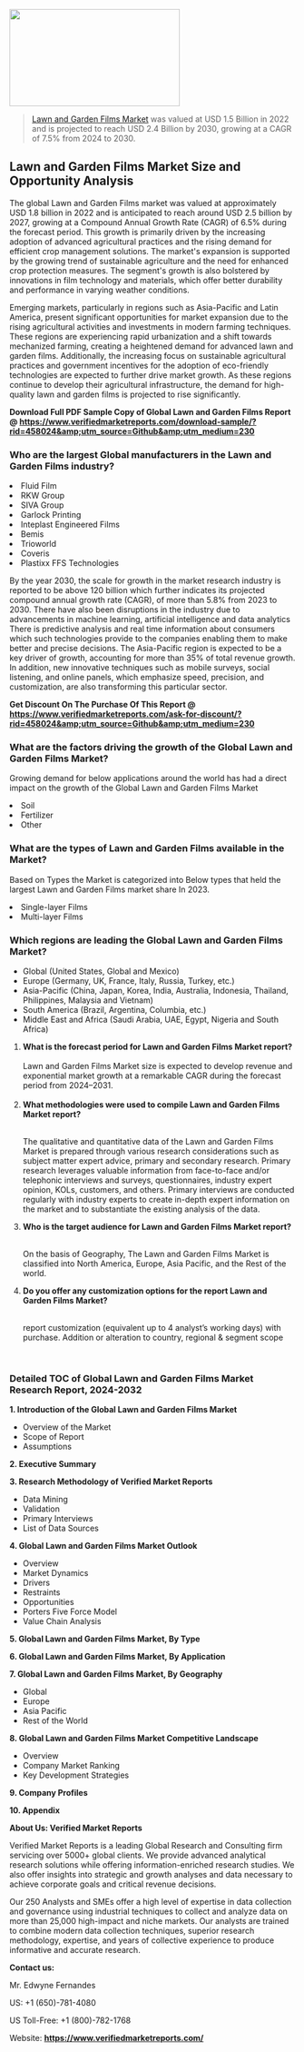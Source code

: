 <img src="https://ffe5etoiles.com/wp-content/uploads/2024/12/MST1-300x171.png" alt="" width="300" height="171" class="alignnone size-medium wp-image-20088" /><blockquote><p><p><a href="https://www.verifiedmarketreports.com/download-sample/?rid=458024&utm_source=Github&utm_medium=230" target="_blank">Lawn and Garden Films Market</a> was valued at USD 1.5 Billion in 2022 and is projected to reach USD 2.4 Billion by 2030, growing at a CAGR of 7.5% from 2024 to 2030.</p></blockquote><p><h2>Lawn and Garden Films Market Size and Opportunity Analysis</h2> <p>The global Lawn and Garden Films market was valued at approximately USD 1.8 billion in 2022 and is anticipated to reach around USD 2.5 billion by 2027, growing at a Compound Annual Growth Rate (CAGR) of 6.5% during the forecast period. This growth is primarily driven by the increasing adoption of advanced agricultural practices and the rising demand for efficient crop management solutions. The market's expansion is supported by the growing trend of sustainable agriculture and the need for enhanced crop protection measures. The segment's growth is also bolstered by innovations in film technology and materials, which offer better durability and performance in varying weather conditions.</p> <p>Emerging markets, particularly in regions such as Asia-Pacific and Latin America, present significant opportunities for market expansion due to the rising agricultural activities and investments in modern farming techniques. These regions are experiencing rapid urbanization and a shift towards mechanized farming, creating a heightened demand for advanced lawn and garden films. Additionally, the increasing focus on sustainable agricultural practices and government incentives for the adoption of eco-friendly technologies are expected to further drive market growth. As these regions continue to develop their agricultural infrastructure, the demand for high-quality lawn and garden films is projected to rise significantly.</p> </p><p class=""><strong>Download Full PDF Sample Copy of Global Lawn and Garden Films Report @ <a href="https://www.verifiedmarketreports.com/download-sample/?rid=458024&amp;utm_source=Github&amp;utm_medium=230" target="_blank">https://www.verifiedmarketreports.com/download-sample/?rid=458024&amp;utm_source=Github&amp;utm_medium=230</a></strong></p><h3 id="" class="">Who are the largest Global manufacturers in the Lawn and Garden Films industry?</h3><p><li>Fluid Film</li><li> RKW Group</li><li> SIVA Group</li><li> Garlock Printing</li><li> Inteplast Engineered Films</li><li> Bemis</li><li> Trioworld</li><li> Coveris</li><li> Plastixx FFS Technologies</li></p><div class=""><div class="" dir="" data-message-author-role="" data-message-id="" data-message-model-slug=""><div class=""><div class=""><div class=""><div class="" dir="" data-message-author-role="" data-message-id="" data-message-model-slug=""><div class=""><div class=""><p>By the year 2030, the scale for growth in the market research industry is reported to be above 120 billion which further indicates its projected compound annual growth rate (CAGR), of more than 5.8% from 2023 to 2030. There have also been disruptions in the industry due to advancements in machine learning, artificial intelligence and data analytics There is predictive analysis and real time information about consumers which such technologies provide to the companies enabling them to make better and precise decisions. The Asia-Pacific region is expected to be a key driver of growth, accounting for more than 35% of total revenue growth. In addition, new innovative techniques such as mobile surveys, social listening, and online panels, which emphasize speed, precision, and customization, are also transforming this particular sector.</p><p><strong>Get Discount On The Purchase Of This Report @&nbsp; <a href="https://www.verifiedmarketreports.com/ask-for-discount/?rid=458024&amp;utm_source=Github&amp;utm_medium=230" target="_blank">https://www.verifiedmarketreports.com/ask-for-discount/?rid=458024&amp;utm_source=Github&amp;utm_medium=230</a></strong></p></div></div></div></div></div></div></div></div><h3 id="" class="">What are the factors driving the growth of the Global Lawn and Garden Films Market?</h3><p id="" class="">Growing demand for below applications around the world has had a direct impact on the growth of the Global Lawn and Garden Films Market</p><p id="" class=""><li>Soil</li><li> Fertilizer</li><li> Other</li></p><h3 id="" class="">What are the types of Lawn and Garden Films available in the Market?</h3><p id="" class="">Based on Types the Market is categorized into Below types that held the largest Lawn and Garden Films market share In 2023.</p><p id="" class=""><li>Single-layer Films</li><li> Multi-layer Films</li></p><h3 id="" class="">Which regions are leading the Global Lawn and Garden Films Market?</h3><ul><li>Global (United States, Global and Mexico)</li><li>Europe (Germany, UK, France, Italy, Russia, Turkey, etc.)</li><li>Asia-Pacific (China, Japan, Korea, India, Australia, Indonesia, Thailand, Philippines, Malaysia and Vietnam)</li><li>South America (Brazil, Argentina, Columbia, etc.)</li><li>Middle East and Africa (Saudi Arabia, UAE, Egypt, Nigeria and South Africa)</li></ul><p><ol><li><strong>What is the forecast period for Lawn and Garden Films Market report?<br /></strong><br /><span data-sheets-root="1" data-sheets-value="{&quot;1&quot;:2,&quot;2&quot;:&quot;XXXX size is expected to develop revenue and exponential market growth at a remarkable CAGR during the forecast period from 2024&ndash;2030.&quot;}" data-sheets-userformat="{&quot;2&quot;:12674,&quot;4&quot;:{&quot;1&quot;:2,&quot;2&quot;:16776960},&quot;10&quot;:2,&quot;11&quot;:0,&quot;15&quot;:&quot;Arial&quot;,&quot;16&quot;:12}">Lawn and Garden Films Market size is expected to develop revenue and exponential market growth at a remarkable CAGR during the forecast period from 2024&ndash;2031.</span><br /><br /></li><li><strong>What methodologies were used to compile Lawn and Garden Films Market report?<br /><br /></strong><p>The qualitative and quantitative data of the&nbsp;Lawn and Garden Films Market is prepared through various research considerations such as subject matter expert advice, primary and secondary research. Primary research leverages valuable information from face-to-face and/or telephonic interviews and surveys, questionnaires, industry expert opinion, KOLs, customers, and others. Primary interviews are conducted regularly with industry experts to create in-depth expert information on the market and to substantiate the existing analysis of the data.&nbsp;</p></li><li><strong>Who is the target audience for Lawn and Garden Films Market report?<br /><br /></strong><p>On the basis of Geography, The&nbsp;Lawn and Garden Films Market is classified into North America, Europe, Asia Pacific, and the Rest of the world.</p></li><li><strong>Do you offer any customization options for the report Lawn and Garden Films Market?<br /><br /></strong><p>report customization (equivalent up to 4 analyst&rsquo;s working days) with purchase. Addition or alteration to country, regional &amp; segment scope</p><p>&nbsp;</p></li></ol></p><h3 id="" class="">Detailed TOC of Global Lawn and Garden Films Market Research Report, 2024-2032</h3><p id="" class=""><strong>1. Introduction of the Global Lawn and Garden Films Market</strong></p><ul><li>Overview of the Market</li><li>Scope of Report</li><li>Assumptions</li></ul><p id="" class=""><strong>2. Executive Summary</strong></p><p id="" class=""><strong>3. Research Methodology of&nbsp;Verified Market Reports</strong></p><ul><li>Data Mining</li><li>Validation</li><li>Primary Interviews</li><li>List of Data Sources</li></ul><p id="" class=""><strong>4. Global Lawn and Garden Films Market Outlook</strong></p><ul><li>Overview</li><li>Market Dynamics</li><li>Drivers</li><li>Restraints</li><li>Opportunities</li><li>Porters Five Force Model</li><li>Value Chain Analysis</li></ul><p id="" class=""><strong>5. Global Lawn and Garden Films Market, By&nbsp;Type</strong></p><p id="" class=""><strong>6. Global Lawn and Garden Films Market, By Application</strong></p><p id="" class=""><strong>7. Global Lawn and Garden Films Market, By Geography</strong></p><ul><li>Global</li><li>Europe</li><li>Asia Pacific</li><li>Rest of the World</li></ul><p id="" class=""><strong>8. Global Lawn and Garden Films Market Competitive Landscape</strong></p><ul><li>Overview</li><li>Company Market Ranking</li><li>Key Development Strategies</li></ul><p id="" class=""><strong>9. Company Profiles</strong></p><p id="" class=""><strong>10. Appendix</strong></p><p id="" class=""><strong>About Us: Verified Market Reports</strong></p><p id="" class="">Verified Market Reports is a leading Global Research and Consulting firm servicing over 5000+ global clients. We provide advanced analytical research solutions while offering information-enriched research studies. We also offer insights into strategic and growth analyses and data necessary to achieve corporate goals and critical revenue decisions.</p><p id="" class="">Our 250 Analysts and SMEs offer a high level of expertise in data collection and governance using industrial techniques to collect and analyze data on more than 25,000 high-impact and niche markets. Our analysts are trained to combine modern data collection techniques, superior research methodology, expertise, and years of collective experience to produce informative and accurate research.</p><p id="" class=""><strong>Contact us:</strong></p><p id="" class="">Mr. Edwyne Fernandes</p><p id="" class="">US: +1 (650)-781-4080</p><p id="" class="">US Toll-Free: +1 (800)-782-1768</p><p id="" class="">Website: <a target="" data-test-app-aware-link=""><strong>https://www.verifiedmarketreports.com/</strong></a></p>
